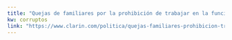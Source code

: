 ```yaml
---
title: "Quejas de familiares por la prohibición de trabajar en la función pública - 30/01/2018 - Clarín.com"
kw: corruptos
link: "https://www.clarin.com/politica/quejas-familiares-prohibicion-trabajar-funcion-publica_0_r1RMTwCBf.html"
---
```


